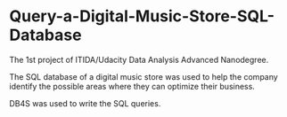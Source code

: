 # Query-a-Digital-Music-Store-SQL-Database

The 1st project of ITIDA/Udacity Data Analysis Advanced Nanodegree.

The SQL database of a digital music store was used to help the company identify the possible areas where they can optimize their business.

DB4S was used to write the SQL queries.

